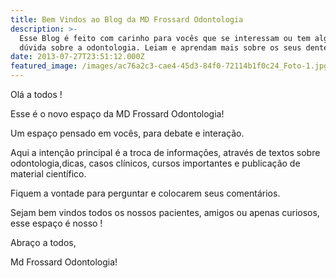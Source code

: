 ```yaml
---
title: Bem Vindos ao Blog da MD Frossard Odontologia
description: >-
  Esse Blog é feito com carinho para vocês que se interessam ou tem alguma
  dúvida sobre a odontologia. Leiam e aprendam mais sobre os seus dentes. 
date: 2013-07-27T23:51:12.000Z
featured_image: /images/ac76a2c3-cae4-45d3-84f0-72114b1f0c24_Foto-1.jpg
---
```

Olá a todos ! 

Esse é o novo espaço da MD Frossard Odontologia! 

Um espaço pensado em vocês, para debate e interação. 

Aqui a intenção principal é a troca de informações, através de textos sobre odontologia,dicas, casos clínicos, cursos importantes e publicação de material científico. 

Fiquem a vontade para perguntar e colocarem seus comentários. 

Sejam bem vindos todos os nossos pacientes, amigos ou apenas curiosos, esse espaço é nosso !   

Abraço a todos, 

Md Frossard Odontologia!
